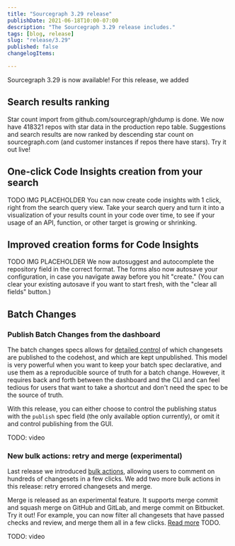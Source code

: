 ```yaml
---
title: "Sourcegraph 3.29 release"
publishDate: 2021-06-18T10:00-07:00
description: "The Sourcegraph 3.29 release includes."
tags: [blog, release]
slug: "release/3.29"
published: false
changelogItems:

---
```


Sourcegraph 3.29 is now available! For this release, we added

## Search results ranking
Star count import from github.com/sourcegraph/ghdump is done. We now have 418321 repos with star data in the production repo table.
Suggestions and search results are now ranked by descending star count on sourcegraph.com (and customer instances if repos there have stars). Try it out live!

## One-click Code Insights creation from your search
TODO IMG PLACEHOLDER
You can now create code insights with 1 click, right from the search query view. Take your search query and turn it into a visualization of your results count in your code over time, to see if your usage of an API, function, or other target is growing or shrinking.

## Improved creation forms for Code Insights
TODO IMG PLACEHOLDER
We now autosuggest and autocomplete the repository field in the correct format. The forms also now autosave your configuration, in case you navigate away before you hit "create." (You can clear your existing autosave if you want to start fresh, with the "clear all fields" button.)

## Batch Changes

### Publish Batch Changes from the dashboard
The batch changes specs allows for [detailed control](https://docs.sourcegraph.com/batch_changes/how-tos/publishing_changesets#publishing-a-subset-of-changesets) of which changesets are published to the codehost, and which are kept unpublished. This model is very powerful when you want to keep your batch spec declarative, and use them as a reproducible source of truth for a batch change. However, it requires back and forth between the dashboard and the CLI and can feel tedious for users that want to take a shortcut and don't need the spec to be the source of truth.

With this release, you can either choose to control the publishing status with the `publish` spec field (the only available option currently), or omit it and control publishing from the GUI.  

TODO: video

### New bulk actions: retry and merge (experimental)

Last release we introduced [bulk actions](https://about.sourcegraph.com/blog/release/3.28/#Batch-changes), allowing users to comment on hundreds of changesets in a few clicks. We add two more bulk actions in this release: retry errored changesets and merge.

Merge is released as an experimental feature. It supports merge commit and squash merge on GitHub and GitLab, and merge commit on Bitbucket. Try it out! For example, you can now filter all changesets that have passed checks and review, and merge them all in a few clicks. [Read more]() TODO.

TODO: video
